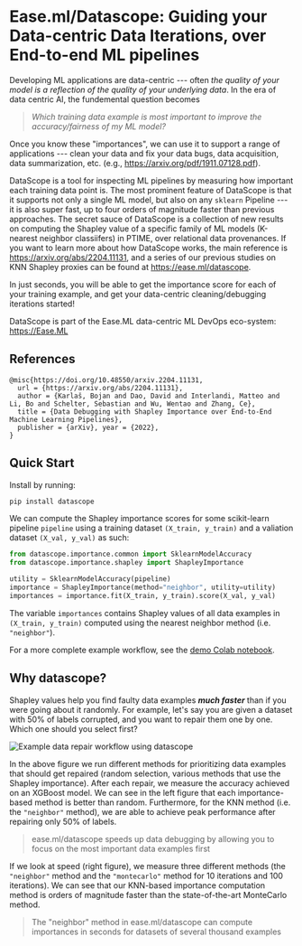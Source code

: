 # Ease.ml/Datascope: Guiding your Data-centric Data Iterations, over End-to-end ML pipelines

Developing ML applications are data-centric --- often *the quality of your model
is a reflection of the quality of your underlying data*. In the era of data
centric AI, the fundemental question becomes

  > _Which training data example is most important to improve the accuracy/fairness of my ML model?_

Once you know these "importances", we can use it to support a range of applications ---
clean your data and fix your data bugs, data acquisition, data summarization, etc. 
(e.g., https://arxiv.org/pdf/1911.07128.pdf). 

DataScope is a tool for inspecting ML pipelines by measuring how important each 
training data point is. The most prominent feature of DataScope is that it 
supports not only a single ML model, but also on any `sklearn` Pipeline --- it is 
also super fast, up to four orders of magnitude faster than previous approaches.
The secret sauce of DataScope is a collection of new results on computing
the Shapley value of a specific family of ML models (K-nearest neighbor classiifers)
in PTIME, over relational data provenances. If you want to learn more about how DataScope works, 
the main reference is https://arxiv.org/abs/2204.11131, and a series of our previous studies on
KNN Shapley proxies can be found at https://ease.ml/datascope.

In just seconds, you will be able to get the importance score for each of your 
training example, and get your data-centric cleaning/debugging iterations
started!

DataScope is part of the Ease.ML data-centric ML DevOps eco-system: https://Ease.ML

## References

```
@misc{https://doi.org/10.48550/arxiv.2204.11131,
  url = {https://arxiv.org/abs/2204.11131},
  author = {Karlaš, Bojan and Dao, David and Interlandi, Matteo and Li, Bo and Schelter, Sebastian and Wu, Wentao and Zhang, Ce},
  title = {Data Debugging with Shapley Importance over End-to-End Machine Learning Pipelines},
  publisher = {arXiv}, year = {2022},
}
```


## Quick Start

Install by running:

```bash
pip install datascope
```

We can compute the Shapley importance scores for some scikit-learn pipeline `pipeline` using a training dataset `(X_train, y_train)` and a valiation dataset `(X_val, y_val)` as such:

```python
from datascope.importance.common import SklearnModelAccuracy
from datascope.importance.shapley import ShapleyImportance

utility = SklearnModelAccuracy(pipeline)
importance = ShapleyImportance(method="neighbor", utility=utility)
importances = importance.fit(X_train, y_train).score(X_val, y_val)
```

The variable `importances` contains Shapley values of all data examples in `(X_train, y_train)` computed using the nearest neighbor method (i.e. `"neighbor"`).

For a more complete example workflow, see the [demo Colab notebook](https://colab.research.google.com/drive/1faCvkKLFA7m4kj8GzxBNBMMq0nXi70H3?usp=sharing).

## Why datascope?

Shapley values help you find faulty data examples ***much faster*** than if you were going about it randomly. For example, let's say you are given a dataset with 50% of labels corrupted, and you want to repair them one by one. Which one should you select first?

![Example data repair workflow using datascope](/dev/assets/uci-stdscaler-pipeline-experiment.png)

In the above figure we run different methods for prioritizing data examples that should get repaired (random selection, various methods that use the Shapley importance). After each repair, we measure the accuracy achieved on an XGBoost model. We can see in the left figure that each importance-based method is better than random. Furthermore, for the KNN method (i.e. the `"neighbor"` method), we are able to achieve peak performance after repairing only 50% of labels.

> ease.ml/datascope speeds up data debugging by allowing you to focus on the most important data examples first

If we look at speed (right figure), we measure three different methods (the `"neighbor"` method and the `"montecarlo"` method for 10 iterations and 100 iterations). We can see that our KNN-based importance computation method is orders of magnitude faster than the state-of-the-art MonteCarlo method.

> The "neighbor" method in ease.ml/datascope can compute importances in seconds for datasets of several thousand examples
